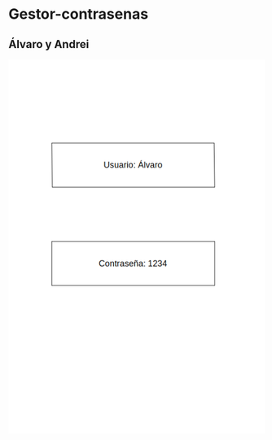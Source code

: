 # Gestor-contrasenas
## Álvaro y Andrei

<img src="https://github.com/alvarikola/GestorContrasenas/blob/master/app/Imagenes/plantilla1.png"/>
